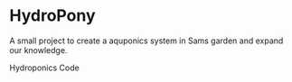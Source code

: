 HydroPony
=========

A small project to create a aquponics system in Sams garden and expand our knowledge.

Hydroponics Code

